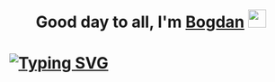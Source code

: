 <h1 align="center">Good day to all, I'm <a href="https://github.com/PrIzRaKDev" target="_blank">Bogdan</a>
<img src="https://github.com/blackcater/blackcater/raw/main/images/Hi.gif" height="32"/></h1>

<h1><a href="https://git.io/typing-svg"><img src="https://readme-typing-svg.herokuapp.com?font=Fira+Code&pause=1000&color=1CF710&width=435&lines=Russian+programmer+from+Moscow" alt="Typing SVG" /></a></h1>

